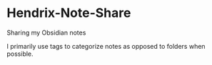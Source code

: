 # Hendrix-Note-Share
 Sharing my Obsidian notes

I primarily use tags to categorize notes as opposed to folders when possible.
